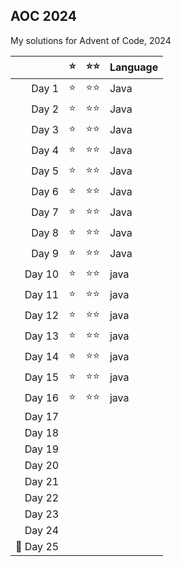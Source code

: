 ##  AOC 2024

My solutions for Advent of Code, 2024

|          | ⭐ |  ⭐⭐  | Language |
|---------:|:-:|:----:|--------|
| Day 1    | ⭐ |  ⭐⭐  | Java   |
| Day 2    | ⭐ |  ⭐⭐  | Java   |
| Day 3    | ⭐ |  ⭐⭐  | Java   |
| Day 4    | ⭐ |  ⭐⭐  | Java   |
| Day 5    | ⭐ |  ⭐⭐  | Java   |
| Day 6    | ⭐ |  ⭐⭐  | Java   |
| Day 7    | ⭐ |  ⭐⭐  | Java   |
| Day 8    | ⭐ |  ⭐⭐  | Java   |
| Day 9    | ⭐ |  ⭐⭐  | Java   |
| Day 10   | ⭐ |  ⭐⭐  | java   |
| Day 11   | ⭐ |  ⭐⭐  | java   |
| Day 12   | ⭐ |  ⭐⭐  | java   |
| Day 13   | ⭐ |  ⭐⭐  | java   |
| Day 14   | ⭐ |  ⭐⭐  | java   |
| Day 15   | ⭐ |  ⭐⭐  | java   |
| Day 16   | ⭐ |  ⭐⭐  | java   |
| Day 17   |   |      |        |
| Day 18   |   |      |        |
| Day 19   |   |      |        |
| Day 20   |   |      |        |
| Day 21   |   |      |        |
| Day 22   |   |      |        |
| Day 23   |   |      |        |
| Day 24   |   |      |        |
| 🌟 Day 25 |   |      |        |
